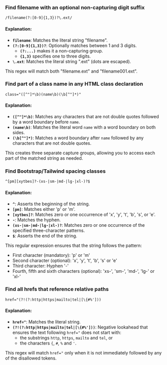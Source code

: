 ### Find filename with an optional non-capturing digit suffix

```
/filename(?:[0-9]{1,3})?\.ext/
```

#### Explanation:

-   **`filename`**: Matches the literal string "filename".
-   **`(?:[0-9]{1,3})?`**: Optionally matches between 1 and 3 digits.
    -   **`(?:...)`** makes it a non-capturing group.
    -   **`{1,3}`** specifies one to three digits.
-   **`\.ext`**: Matches the literal string ".ext" (dots are escaped).

This regex will match both "filename.ext" and "filename001.ext".

### Find part of a class name in any HTML class declaration

```
class="([^"]*\b)(name\b)(\b[^"]*)"
```

#### Explanation:

-   **`([^"]*\b)`**: Matches any characters that are not double quotes followed by a word boundary before `name`.
-   **`(name\b)`**: Matches the literal word `name` with a word boundary on both sides.
-   **`(\b[^"]*)`**: Matches a word boundary after `name` followed by any characters that are not double quotes.

This creates three separate capture groups, allowing you to access each part of the matched string as needed.

### Find Bootstrap/Tailwind spacing classes

```
^[pm][xytbes]?-(xs-|sm-|md-|lg-|xl-)?$
```

#### Explanation:

-   **`^`**: Asserts the beginning of the string.
-   **`[pm]`**: Matches either 'p' or 'm'.
-   **`[xytbes]?`**: Matches zero or one occurrence of 'x', 'y', 't', 'b', 's', or 'e'.
-   **`-`**: Matches the hyphen.
-   **`(xs-|sm-|md-|lg-|xl-)?`**: Matches zero or one occurrence of the specified three-character patterns.
-   **`$`**: Asserts the end of the string.

This regular expression ensures that the string follows the pattern:

-   First character (mandatory): 'p' or 'm'
-   Second character (optional): 'x', 'y', 't', 'b', 's' or 'e'
-   Third character: Hyphen '-'
-   Fourth, fifth and sixth characters (optional): 'xs-', 'sm-', 'md-', 'lg-' or 'xl-'

### Find all hrefs that reference relative paths

```
href="(?!(?:http|https|mailto|tel|[\{#%']))
```

#### Explanation:

-   **`href="`**: Matches the literal string.
-   **`(?!(?:http|https|mailto|tel|[\{#%']))`**: Negative lookahead that ensures the text following `href="` does not start with:
    -   the substrings `http`, `https`, `mailto` and `tel`, or
    -   the characters `{`, `#`, `%` and `'`.

This regex will match `href="` only when it is not immediately followed by any of the disallowed tokens.
